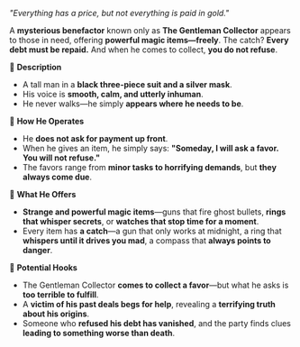 _"Everything has a price, but not everything is paid in gold."_

A **mysterious benefactor** known only as **The Gentleman Collector** appears to those in need, offering **powerful magic items—freely**. The catch? **Every debt must be repaid.** And when he comes to collect, **you do not refuse**.

🔹 **Description**
- A tall man in a **black three-piece suit and a silver mask**.
- His voice is **smooth, calm, and utterly inhuman**.
- He never walks—he simply **appears where he needs to be**.

🔹 **How He Operates**
- He **does not ask for payment up front**.
- When he gives an item, he simply says: **"Someday, I will ask a favor. You will not refuse."**
- The favors range from **minor tasks to horrifying demands**, but **they always come due**.

🔹 **What He Offers**
- **Strange and powerful magic items**—guns that fire ghost bullets, **rings that whisper secrets**, or **watches that stop time for a moment**.
- Every item has **a catch**—a gun that only works at midnight, a ring that **whispers until it drives you mad**, a compass that **always points to danger**.

🔹 **Potential Hooks**
- The Gentleman Collector **comes to collect a favor**—but what he asks is **too terrible to fulfill**.
- A **victim of his past deals begs for help**, revealing a **terrifying truth about his origins**.
- Someone who **refused his debt has vanished**, and the party finds clues **leading to something worse than death**.
